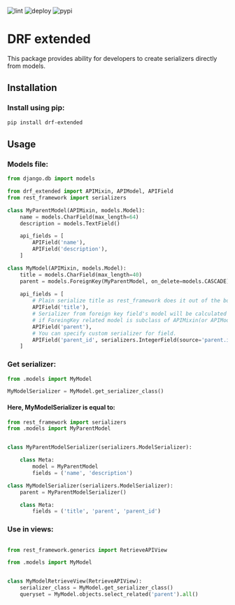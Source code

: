 ![lint](https://github.com/floydya/drf-extended/actions/workflows/lint.yml/badge.svg)
![deploy](https://github.com/floydya/drf-extended/actions/workflows/deploy.yml/badge.svg)
![pypi](https://badge.fury.io/py/drf-extended.svg)

# DRF extended  

This package provides ability for developers to create serializers directly from models.  

## Installation  

### Install using pip:  

```bash  
pip install drf-extended
```  

## Usage  

### Models file:

```python  
from django.db import models

from drf_extended import APIMixin, APIModel, APIField
from rest_framework import serializers

class MyParentModel(APIMixin, models.Model):
    name = models.CharField(max_length=64)
    description = models.TextField()

	api_fields = [
		APIField('name'),
		APIField('description'),
	]

class MyModel(APIMixin, models.Model):
    title = models.CharField(max_length=40)
    parent = models.ForeignKey(MyParentModel, on_delete=models.CASCADE)
  
    api_fields = [
        # Plain serialize title as rest_framework does it out of the box.
        APIField('title'),
        # Serializer from foreign key field's model will be calculated automatically,
        # if ForeingKey related model is subclass of APIMixin(or APIModel).
        APIField('parent'),
        # You can specify custom serializer for field.
        APIField('parent_id', serializers.IntegerField(source='parent.id')),
    ]
```

### Get serializer:

```python
from .models import MyModel

MyModelSerializer = MyModel.get_serializer_class()
```
#### Here, MyModelSerializer is equal to:
```python
from rest_framework import serializers
from .models import MyParentModel


class MyParentModelSerializer(serializers.ModelSerializer):

    class Meta:
        model = MyParentModel
        fields = ('name', 'description')

class MyModelSerializer(serializers.ModelSerializer):
    parent = MyParentModelSerializer()

    class Meta:
        fields = ('title', 'parent', 'parent_id')

```

### Use in views:
```python

from rest_framework.generics import RetrieveAPIView

from .models import MyModel


class MyModelRetrieveView(RetrieveAPIView):
    serializer_class = MyModel.get_serializer_class()
    queryset = MyModel.objects.select_related('parent').all()

```